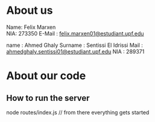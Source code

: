 # About us 
Name: Felix Marxen         
NIA: 273350
E-Mail : felix.marxen01@estudiant.upf.edu

name : Ahmed Ghaly
Surname : Sentissi El Idrissi
Mail : ahmedghaly.sentissi01@estudiant.upf.edu
NIA : 289371

# About our code 
## How to run the server 
node routes/index.js // from there everything gets started 
